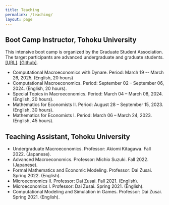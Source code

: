 ```yaml
---
title: Teaching
permalink: /teaching/
layout: page
---
```



## Boot Camp Instructor, Tohoku University

This intensive boot camp is organized by the Graduate Student Association. The target participants are advanced undergraduate and graduate students. [[URL]](https://thanhqtran.github.io/tohoku_bootcamp/). [[Github]](https://github.com/thanhqtran/tohoku_bootcamp).

- Computational Macroeconomics with Dynare. Period: March 19 -- March 26, 2025. (English, 20 hours)
- Computational Macroeconomics. Period: September 02 – September 06, 2024. (English, 20 hours).
- Special Topics in Macroeconomics. Period: March 04 – March 08, 2024. (English, 20 hours).
- Mathematics for Economists II. Period: August 28 – September 15, 2023. (English, 30 hours).
- Mathematics for Economists I. Period: March 06 – March 24, 2023. (English, 45 hours).


## Teaching Assistant, Tohoku University

- Undergraduate Macroeconomics. Professor: Akiomi Kitagawa. Fall 2022. (Japanese).
- Advanced Macroeconomics. Professor: Michio Suzuki. Fall 2022. (Japanese).
- Formal Mathematics and Economic Modeling. Professor: Dai Zusai. Spring 2022. (English).
- Microeconomics II. Professor: Dai Zusai. Fall 2021. (English).
- Microeconomics I. Professor: Dai Zusai. Spring 2021. (English).
- Computational Modeling and Simulation in Games. Professor: Dai Zusai. Spring 2021. (English).
